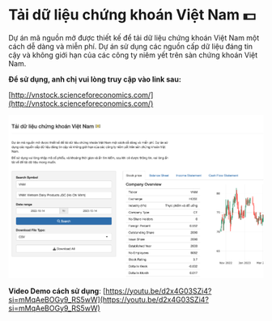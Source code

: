 # Tải dữ liệu chứng khoán Việt Nam 💵

Dự án mã nguồn mở được thiết kế để tải dữ liệu chứng khoán Việt Nam một cách dễ dàng và miễn phí. Dự án sử dụng các nguồn cấp dữ liệu đáng tin cậy và không giới hạn của các công ty niêm yết trên sàn chứng khoán Việt Nam.

**Để sử dụng, anh chị vui lòng truy cập vào link sau:**

[http://vnstock.scienceforeconomics.com/](http://vnstock.scienceforeconomics.com/)

![](app/static/preview.png)

**Video Demo cách sử dụng**: [https://youtu.be/d2x4G03SZi4?si=mMqAeBOGy9_RS5wW](https://youtu.be/d2x4G03SZi4?si=mMqAeBOGy9_RS5wW)
